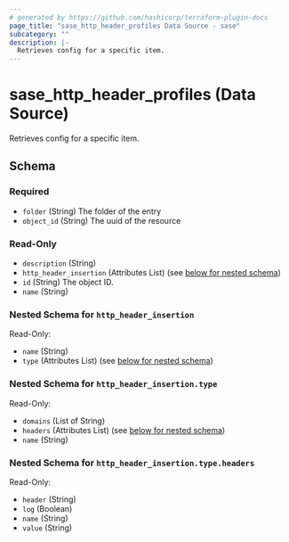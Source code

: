 ```yaml
---
# generated by https://github.com/hashicorp/terraform-plugin-docs
page_title: "sase_http_header_profiles Data Source - sase"
subcategory: ""
description: |-
  Retrieves config for a specific item.
---
```


# sase_http_header_profiles (Data Source)

Retrieves config for a specific item.



<!-- schema generated by tfplugindocs -->
## Schema

### Required

- `folder` (String) The folder of the entry
- `object_id` (String) The uuid of the resource

### Read-Only

- `description` (String)
- `http_header_insertion` (Attributes List) (see [below for nested schema](#nestedatt--http_header_insertion))
- `id` (String) The object ID.
- `name` (String)

<a id="nestedatt--http_header_insertion"></a>
### Nested Schema for `http_header_insertion`

Read-Only:

- `name` (String)
- `type` (Attributes List) (see [below for nested schema](#nestedatt--http_header_insertion--type))

<a id="nestedatt--http_header_insertion--type"></a>
### Nested Schema for `http_header_insertion.type`

Read-Only:

- `domains` (List of String)
- `headers` (Attributes List) (see [below for nested schema](#nestedatt--http_header_insertion--type--headers))
- `name` (String)

<a id="nestedatt--http_header_insertion--type--headers"></a>
### Nested Schema for `http_header_insertion.type.headers`

Read-Only:

- `header` (String)
- `log` (Boolean)
- `name` (String)
- `value` (String)


